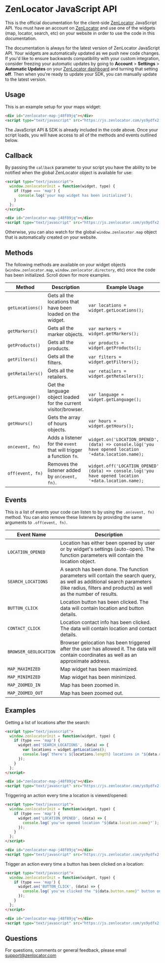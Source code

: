 
# ZenLocator JavaScript API

This is the official documentation for the client-side [ZenLocator](https://zenlocator.com/) JavaScript API. You must have an account on [ZenLocator](https://zenlocator.com/) and use one of the widgets (map, locator, search, etc) on your website in order to use the code in this documentation.

The documentation is always for the latest version of ZenLocator JavaScript API. Your widgets are automatically updated as we push new code changes. If you'd like to ensure backwards compatibility with your custom integration, consider freezing your automatic updates by going to **Account** > **Settings** > **Automatic Updates** on your [ZenLocator dashboard](https://app.zenlocator.com/) and turning that setting **off**. Then when you're ready to update your SDK, you can manually update to the latest version.

## Usage

This is an example setup for your maps widget:

```html
<div id="zenlocator-map-j48f89jq"></div>
<script type="text/javascript" src="https://js.zenlocator.com/ys9ydfx2.min.js" async></script>
```

The JavaScript API & SDK is already included in the code above. Once your script loads, you will have access to all of the methods and events outlined below.

## Callback

By passing the `callback` parameter to your script you have the ability to be notified when the global ZenLocator object is available for use:

```html
<script type="text/javascript">
  window.zenlocatorInit = function(widget, type) {
    if (type === 'map') {
      console.log('your map widget has been initialized');
    }
  };
</script>

<div id="zenlocator-map-j48f89jq"></div>
<script type="text/javascript" src="https://js.zenlocator.com/ys9ydfx2.min.js?callback=zenlocatorInit" async></script>
```

Otherwise, you can also watch for the global `window.zenlocator.map` object that is automatically created on your website.

## Methods

The following methods are available on your widget objects (`window.zenlocator.map`, `window.zenlocator.directory`, etc) once the code has been initialized. Scroll down for more examples.

| Method           | Description                                                        | Example Usage                                                                                          |
| ---------------- | ------------------------------------------------------------------ | ------------------------------------------------------------------------------------------------------ |
| `getLocations()` | Gets all the locations that have been loaded on the widget.        | `var locations = widget.getLocations();`                                                               |
| `getMarkers()`   | Gets all the marker objects.                                       | `var markers = widget.getMarkers();`                                                                   |
| `getProducts()`  | Gets all the products.                                             | `var products = widget.getProducts();`                                                                 |
| `getFilters()`   | Gets all the filters.                                              | `var filters = widget.getFilters();`                                                                   |
| `getRetailers()` | Gets all the retailers.                                            | `var retailers = widget.getRetailers();`                                                               |
| `getLanguage()`  | Get the language object loaded for the current visitor/browser.    | `var language = widget.getLanguage();`                                                                 |
| `getHours()`     | Gets the array of hours objects.                                   | `var hours = widget.getHours();`                                                                       |
| `on(event, fn)`  | Adds a listener for the `event` that will trigger a function `fn`. | `widget.on('LOCATION_OPENED', (data) => console.log('you have opened location '+data.location.name);`  |
| `off(event, fn)` | Removes the listener added by `on(event, fn)`.                     | `widget.off('LOCATION_OPENED', (data) => console.log('you have opened location '+data.location.name);` |

## Events

This is a list of events your code can listen to by using the `.on(event, fn)` method. You can also remove these listeners by providing the same arguments to `.off(event, fn)`.

| Event Name            | Description                                                                                                                                                                                  |
| --------------------- | -------------------------------------------------------------------------------------------------------------------------------------------------------------------------------------------- |
| `LOCATION_OPENED`     | Location has either been opened by user or by widget's settings (auto-open). The function parameters will contain the location object.                                                       |
| `SEARCH_LOCATIONS`    | A search has been done. The function parameters will contain the search query, as well as additional search parameters (like radius, filters and products) as well as the number of results. |
| `BUTTON_CLICK`        | Location button has been clicked. The data will contain location and button details.                                                                                                         |
| `CONTACT_CLICK`       | Location contact info has been clicked. The data will contain location and contact details.                                                                                                  |
| `BROWSER_GEOLOCATION` | Browser gelocation has been triggered after the user has allowed it. The data will contain coordinates as well as an approximate address.                                                    |
| `MAP_MAXIMIZED`       | Map widget has been maximized.                                                                                                                                                               |
| `MAP_MINIMIZED`       | Map widget has been minimized.                                                                                                                                                               |
| `MAP_ZOOMED_IN`       | Map has been zoomed in.                                                                                                                                                                      |
| `MAP_ZOOMED_OUT`      | Map has been zoomed out.                                                                                                                                                                     |

## Examples

Getting a list of locations after the search:

```html
<script type="text/javascript">
  window.zenlocatorInit = function(widget, type) {
    if (type === 'map') {
      widget.on('SEARCH_LOCATIONS', (data) => {
        var locations = widget.getLocations();
        console.log(`there's ${locations.length} locations in "${data.query}"`);
      });
    }
  };
</script>

<div id="zenlocator-map-j48f89jq"></div>
<script type="text/javascript" src="https://js.zenlocator.com/ys9ydfx2.min.js?callback=zenlocatorInit" async></script>
```

Triggering an action every time a location is viewed/opened:

```html
<script type="text/javascript">
  window.zenlocatorInit = function(widget, type) {
    if (type === 'map') {
      widget.on('LOCATION_OPENED', (data) => {
        console.log(`you've opened location "${data.location.name}"`);
      });
    }
  };
</script>

<div id="zenlocator-map-j48f89jq"></div>
<script type="text/javascript" src="https://js.zenlocator.com/ys9ydfx2.min.js?callback=zenlocatorInit" async></script>
```

Trigger an action every time a button has been clicked on a location:

```html
<script type="text/javascript">
  window.zenlocatorInit = function(widget, type) {
    if (type === 'map') {
      widget.on('BUTTON_CLICK', (data) => {
        console.log(`you've clicked the "${data.button.name}" button on location "${data.location.name}"`);
      });
    }
  };
</script>

<div id="zenlocator-map-j48f89jq"></div>
<script type="text/javascript" src="https://js.zenlocator.com/ys9ydfx2.min.js?callback=zenlocatorInit" async></script>
```

## Questions

For questions, comments or general feedback, please email [support@zenlocator.com](mailto:support@zenlocator.com)
